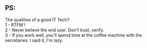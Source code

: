 ## PS:
The qualities of a good IT Tech?<br>
1 - RTFM !<br>
2 - Never believe the end user. Don't trust, verify.<br>
3 - If you work well, you'll spend time at the coffee machine with the secretaries. I said it, I'm lazy.
